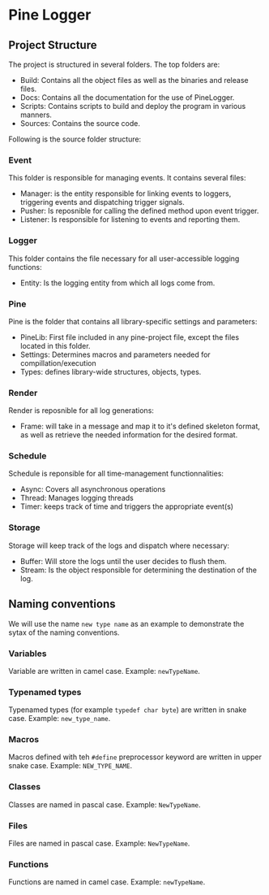 # Pine Logger

## Project Structure

The project is structured in several folders. The top folders are:
 - Build: Contains all the object files as well as the binaries and release files.
 - Docs: Contains all the documentation for the use of PineLogger.
 - Scripts: Contains scripts to build and deploy the program in various manners.
 - Sources: Contains the source code.

Following is the source folder structure:

### Event
This folder is responsible for managing events. It contains several files:
 - Manager: is the entity responsible for linking events to loggers, triggering events and dispatching trigger signals.
 - Pusher: Is reposnible for calling the defined method upon event trigger.
 - Listener: Is responsible for listening to events and reporting them.

### Logger
This folder contains the file necessary for all user-accessible logging functions:
 - Entity: Is the logging entity from which all logs come from.

### Pine
Pine is the folder that contains all library-specific settings and parameters:
 - PineLib: First file included in any pine-project file, except the files located in this folder.
 - Settings: Determines macros and parameters needed for compillation/execution
 - Types: defines library-wide structures, objects, types.

### Render
Render is reposnible for all log generations:
 - Frame: will take in a message and map it to it's defined skeleton format, as well as retrieve the needed information for the desired format.

### Schedule
Schedule is reponsible for all time-management functionnalities:
 - Async: Covers all asynchronous operations
 - Thread: Manages logging threads
 - Timer: keeps track of time and triggers the appropriate event(s)

### Storage
Storage will keep track of the logs and dispatch where necessary:
 - Buffer: Will store the logs until the user decides to flush them.
 - Stream: Is the object responsible for determining the destination of the log.


## Naming conventions

We will use the name `new type name` as an example to demonstrate the sytax of the naming conventions.

### Variables
Variable are written in camel case. Example: `newTypeName`.

### Typenamed types
Typenamed types (for example `typedef char byte`) are written in snake case. Example: `new_type_name`.

### Macros
Macros defined with teh `#define` preprocessor keyword are written in upper snake case. Example: `NEW_TYPE_NAME`.

### Classes
Classes are named in pascal case. Example: `NewTypeName`.

### Files
Files are named in pascal case. Example: `NewTypeName`.

### Functions
Functions are named in camel case. Example: `newTypeName`.
